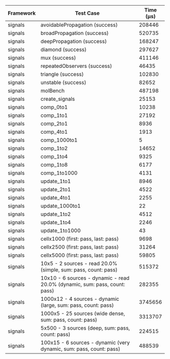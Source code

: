 | Framework | Test Case | Time (μs) |
| --- | --- | --- |
| signals | avoidablePropagation (success) | 208446 |
| signals | broadPropagation (success) | 520735 |
| signals | deepPropagation (success) | 168247 |
| signals | diamond (success) | 297627 |
| signals | mux (success) | 411146 |
| signals | repeatedObservers (success) | 46435 |
| signals | triangle (success) | 102830 |
| signals | unstable (success) | 82652 |
| signals | molBench | 487198 |
| signals | create_signals | 25153 |
| signals | comp_0to1 | 10238 |
| signals | comp_1to1 | 27192 |
| signals | comp_2to1 | 8936 |
| signals | comp_4to1 | 1913 |
| signals | comp_1000to1 | 5 |
| signals | comp_1to2 | 14652 |
| signals | comp_1to4 | 9325 |
| signals | comp_1to8 | 6177 |
| signals | comp_1to1000 | 4131 |
| signals | update_1to1 | 8946 |
| signals | update_2to1 | 4522 |
| signals | update_4to1 | 2255 |
| signals | update_1000to1 | 22 |
| signals | update_1to2 | 4512 |
| signals | update_1to4 | 2246 |
| signals | update_1to1000 | 43 |
| signals | cellx1000 (first: pass, last: pass) | 9698 |
| signals | cellx2500 (first: pass, last: pass) | 31264 |
| signals | cellx5000 (first: pass, last: pass) | 59805 |
| signals | 10x5 - 2 sources - read 20.0% (simple, sum: pass, count: pass) | 515372 |
| signals | 10x10 - 6 sources - dynamic - read 20.0% (dynamic, sum: pass, count: pass) | 282355 |
| signals | 1000x12 - 4 sources - dynamic (large, sum: pass, count: pass) | 3745656 |
| signals | 1000x5 - 25 sources (wide dense, sum: pass, count: pass) | 3313707 |
| signals | 5x500 - 3 sources (deep, sum: pass, count: pass) | 224515 |
| signals | 100x15 - 6 sources - dynamic (very dynamic, sum: pass, count: pass) | 488539 |
